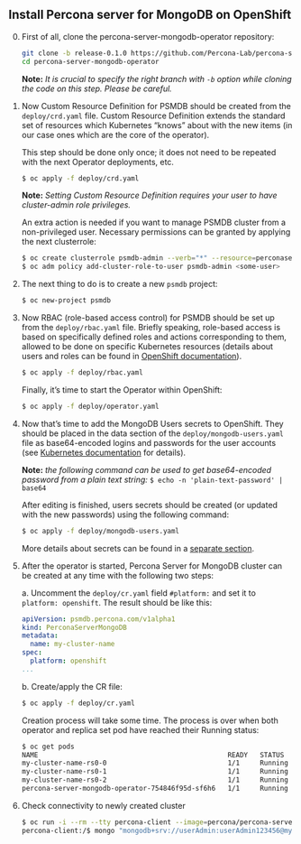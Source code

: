 Install Percona server for MongoDB on OpenShift
-----------------------------------------------

0. First of all, clone the percona-server-mongodb-operator repository:

   ```bash
   git clone -b release-0.1.0 https://github.com/Percona-Lab/percona-server-mongodb-operator
   cd percona-server-mongodb-operator
   ```
   **Note:** *It is crucial to specify the right branch with `-b` option while cloning the code on this step. Please be careful.*

1. Now Custom Resource Definition for  PSMDB should be created from the `deploy/crd.yaml` file. Custom Resource Definition extends the standard set of resources which Kubernetes “knows” about with the new items (in our case ones which are the core of the operator).

   This step should be done only once; it does not need to be repeated with the next Operator deployments, etc.

   ```bash
   $ oc apply -f deploy/crd.yaml
   ```

   **Note:** *Setting Custom Resource Definition requires your user to have cluster-admin role privileges.*


   An extra action is needed if you want to manage PSMDB cluster from a non-privileged user. Necessary permissions can be granted by applying the next clusterrole:

   ```bash
   $ oc create clusterrole psmdb-admin --verb="*" --resource=perconaservermongodbs.psmdb.percona.com
   $ oc adm policy add-cluster-role-to-user psmdb-admin <some-user>
   ```

2. The next thing to do is to create a new `psmdb` project:

   ```bash
   $ oc new-project psmdb
   ```

3. Now RBAC (role-based access control) for PSMDB should be set up from the  `deploy/rbac.yaml` file. Briefly speaking, role-based access is based on specifically defined roles and actions corresponding to them, allowed to be done on specific Kubernetes resources (details about users and roles can be found in [OpenShift documentation](https://docs.openshift.com/enterprise/3.0/architecture/additional_concepts/authorization.html)). 

   ```bash
   $ oc apply -f deploy/rbac.yaml
   ```

   Finally, it’s time to start the Operator within OpenShift:

   ```bash
   $ oc apply -f deploy/operator.yaml
   ```

4. Now that’s time to add the MongoDB Users secrets to OpenShift. They should be placed in the data section of the `deploy/mongodb-users.yaml` file as base64-encoded logins and passwords for the user accounts (see [Kubernetes documentation](https://kubernetes.io/docs/concepts/configuration/secret/) for details).

   **Note:** *the following command can be used to get base64-encoded password from a plain text string:* `$ echo -n 'plain-text-password' | base64`

   After editing is finished, users secrets should be created (or updated with the new passwords) using the following command:

   ```bash
   $ oc apply -f deploy/mongodb-users.yaml
   ```

   More details about secrets can be found in a [separate section](../configure/users).


5. After the operator is started, Percona Server for MongoDB cluster can be created at any time with the following two steps:

   a. Uncomment the `deploy/cr.yaml` field `#platform:` and set it to `platform: openshift`. The result should be like this:

     ```yaml
     apiVersion: psmdb.percona.com/v1alpha1
     kind: PerconaServerMongoDB
     metadata:
       name: my-cluster-name
     spec:
       platform: openshift
     ...
     ```

   b. Create/apply the CR file:

      ```bash
      $ oc apply -f deploy/cr.yaml
      ```

   Creation process will take some time. The process is over when both operator and replica set pod have reached their Running status:

   ```bash
   $ oc get pods
   NAME                                               READY   STATUS    RESTARTS   AGE
   my-cluster-name-rs0-0                              1/1     Running   0          8m
   my-cluster-name-rs0-1                              1/1     Running   0          8m
   my-cluster-name-rs0-2                              1/1     Running   0          7m
   percona-server-mongodb-operator-754846f95d-sf6h6   1/1     Running   0          9m
   ```

7. Check connectivity to newly created cluster

   ```bash
   $ oc run -i --rm --tty percona-client --image=percona/percona-server-mongodb:3.6 --restart=Never -- bash -il
   percona-client:/$ mongo "mongodb+srv://userAdmin:userAdmin123456@my-cluster-name-rs0.psmdb.svc.cluster.local/admin?replicaSet=rs0&ssl=false"
   ```
